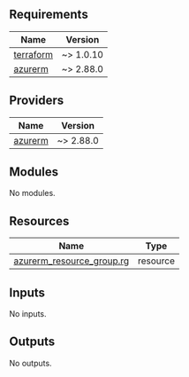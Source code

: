 ## Requirements

| Name | Version |
|------|---------|
| <a name="requirement_terraform"></a> [terraform](#requirement\_terraform) | ~> 1.0.10 |
| <a name="requirement_azurerm"></a> [azurerm](#requirement\_azurerm) | ~> 2.88.0 |

## Providers

| Name | Version |
|------|---------|
| <a name="provider_azurerm"></a> [azurerm](#provider\_azurerm) | ~> 2.88.0 |

## Modules

No modules.

## Resources

| Name | Type |
|------|------|
| [azurerm_resource_group.rg](https://registry.terraform.io/providers/hashicorp/azurerm/latest/docs/resources/resource_group) | resource |

## Inputs

No inputs.

## Outputs

No outputs.
